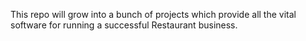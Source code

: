 This repo will grow into a bunch of projects which provide all the vital software for running a successful Restaurant business.
